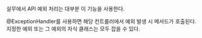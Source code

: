 실무에서 API 예외 처리는 대부분 이 기능을 사용한다.

@ExceptionHandler를 사용하면 해당 컨트롤러에서 예외 발생 시 메서드가 호출된다.
지정한 예외 또는 그 예외의 자식 클래스는 모두 잡을 수 있다.